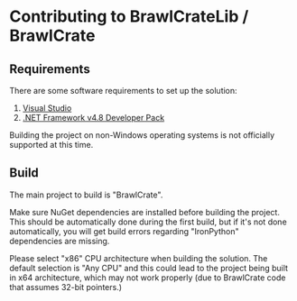 # Contributing to BrawlCrateLib / BrawlCrate

## Requirements

There are some software requirements to set up the solution:

1.  [Visual Studio](https://visualstudio.microsoft.com/vs/)
2.  [.NET Framework v4.8 Developer Pack](https://dotnet.microsoft.com/download/thank-you/net48-developer-pack)

Building the project on non-Windows operating systems is not officially supported at this time.

## Build

The main project to build is "BrawlCrate".

Make sure NuGet dependencies are installed before building the project. This should be automatically done during the first build, but if it's not done automatically, you will get build errors regarding "IronPython" dependencies are missing.

Please select "x86" CPU architecture when building the solution. The default selection is "Any CPU" and this could lead to the project being built in x64 architecture, which may not work properly (due to BrawlCrate code that assumes 32-bit pointers.)
